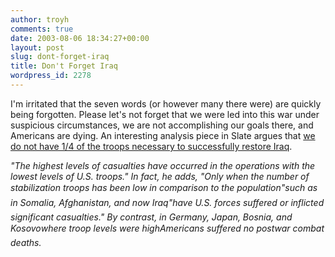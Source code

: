 ```yaml
---
author: troyh
comments: true
date: 2003-08-06 18:34:27+00:00
layout: post
slug: dont-forget-iraq
title: Don't Forget Iraq
wordpress_id: 2278
---
```


I'm irritated that the seven words (or however many there were) are quickly being forgotten.  Please let's not forget that we were led into this war under suspicious circumstances, we are not accomplishing our goals there, and Americans are dying.  An interesting analysis piece in Slate argues that [we do not have 1/4 of the troops necessary to successfully restore Iraq](http://slate.msn.com/id/2086636/).

_"The highest levels of casualties have occurred in the operations with the lowest levels of U.S. troops." In fact, he adds, "Only when the number of stabilization troops has been low in comparison to the population"such as in Somalia, Afghanistan, and now Iraq"have U.S. forces suffered or inflicted significant casualties." By contrast, in Germany, Japan, Bosnia, and Kosovowhere troop levels were highAmericans suffered no postwar combat deaths._
